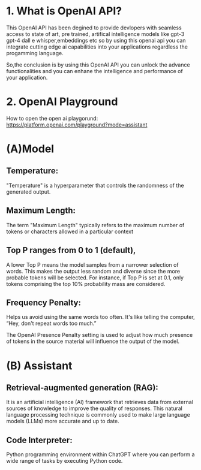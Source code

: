 # 1. What is OpenAI API?
This OpenAI API has been degined to provide devlopers with seamless access to state of art, pre trained, artifical intelligence models like gpt-3 gpt-4 dall e whisper,embeddings etc so by using this openai api you can integrate cutting edge ai capabilities into your applications regardless the progamming language.

So,the conclusion is by using this OpenAI API you can unlock the advance functionalities and you can enhane the intelligence and performance of your application.


# 2. OpenAI Playground
How to open the open ai playgorund: https://platform.openai.com/playground?mode=assistant

# (A)Model

## Temperature: 
"Temperature" is a hyperparameter that controls the randomness of the generated output.

## Maximum Length: 
The term "Maximum Length" typically refers to the maximum number of tokens or characters allowed in a particular context

## Top P ranges from 0 to 1 (default), 
A lower Top P means the model samples from a narrower selection of words. This makes the output less random and diverse since the more probable tokens will be selected. For instance, if Top P is set at 0.1, only tokens comprising the top 10% probability mass are considered.

## Frequency Penalty: 
Helps us avoid using the same words too often. It's like telling the computer, “Hey, don't repeat words too much.”

The OpenAI Presence Penalty setting is used to adjust how much presence of tokens in the source material will influence the output of the model.

# (B) Assistant

## Retrieval-augmented generation (RAG): 
It is an artificial intelligence (AI) framework that retrieves data from external sources of knowledge to improve the quality of responses. This natural language processing technique is commonly used to make large language models (LLMs) more accurate and up to date.

## Code Interpreter: 
Python programming environment within ChatGPT where you can perform a wide range of tasks by executing Python code.
